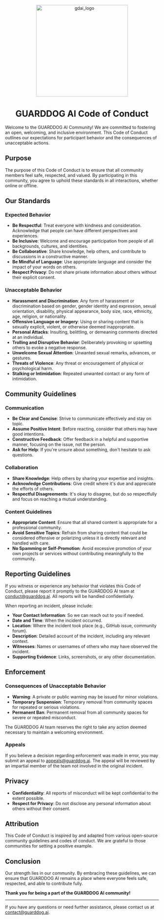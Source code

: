 <p align="center">
    <img src="https://guarddog.ai/wp-content/uploads/2024/03/purple-logo.png" alt="gdai_logo" width="300"/>
</p>

<h1 align="center">GUARDDOG AI Code of Conduct</h1>



Welcome to the GUARDDOG AI Community! We are committed to fostering an open, welcoming, and inclusive environment. This Code of Conduct outlines our expectations for participant behavior and the consequences of unacceptable actions.

## **Purpose**

The purpose of this Code of Conduct is to ensure that all community members feel safe, respected, and valued. By participating in this community, you agree to uphold these standards in all interactions, whether online or offline.

## **Our Standards**

### **Expected Behavior**

- **Be Respectful**: Treat everyone with kindness and consideration. Acknowledge that people can have different perspectives and experiences.
- **Be Inclusive**: Welcome and encourage participation from people of all backgrounds, cultures, and identities.
- **Be Collaborative**: Share knowledge, help others, and contribute to discussions in a constructive manner.
- **Be Mindful of Language**: Use appropriate language and consider the impact of your words on others.
- **Respect Privacy**: Do not share private information about others without their explicit consent.

### **Unacceptable Behavior**

- **Harassment and Discrimination**: Any form of harassment or discrimination based on gender, gender identity and expression, sexual orientation, disability, physical appearance, body size, race, ethnicity, age, religion, or nationality.
- **Offensive Language or Imagery**: Using or sharing content that is sexually explicit, violent, or otherwise deemed inappropriate.
- **Personal Attacks**: Insulting, belittling, or demeaning comments directed at an individual.
- **Trolling and Disruptive Behavior**: Deliberately provoking or upsetting others to evoke a negative response.
- **Unwelcome Sexual Attention**: Unwanted sexual remarks, advances, or gestures.
- **Threats of Violence**: Any threat or encouragement of physical or psychological harm.
- **Stalking or Intimidation**: Repeated unwanted contact or any form of intimidation.

## **Community Guidelines**

### **Communication**

- **Be Clear and Concise**: Strive to communicate effectively and stay on topic.
- **Assume Positive Intent**: Before reacting, consider that others may have good intentions.
- **Constructive Feedback**: Offer feedback in a helpful and supportive manner, focusing on the issue, not the person.
- **Ask for Help**: If you're unsure about something, don't hesitate to ask questions.

### **Collaboration**

- **Share Knowledge**: Help others by sharing your expertise and insights.
- **Acknowledge Contributions**: Give credit where it's due and appreciate the efforts of others.
- **Respectful Disagreements**: It's okay to disagree, but do so respectfully and focus on reaching a mutual understanding.

### **Content Guidelines**

- **Appropriate Content**: Ensure that all shared content is appropriate for a professional community.
- **Avoid Sensitive Topics**: Refrain from sharing content that could be considered offensive or polarizing unless it is directly relevant and handled with care.
- **No Spamming or Self-Promotion**: Avoid excessive promotion of your own projects or services without contributing meaningfully to the community.

## **Reporting Guidelines**

If you witness or experience any behavior that violates this Code of Conduct, please report it promptly to the GUARDDOG AI team at [conduct@guarddog.ai](mailto:conduct@guarddog.ai). All reports will be handled confidentially.

When reporting an incident, please include:

- **Your Contact Information**: So we can reach out to you if needed.
- **Date and Time**: When the incident occurred.
- **Location**: Where the incident took place (e.g., GitHub issue, community forum).
- **Description**: Detailed account of the incident, including any relevant context.
- **Witnesses**: Names or usernames of others who may have observed the incident.
- **Supporting Evidence**: Links, screenshots, or any other documentation.

## **Enforcement**

### **Consequences of Unacceptable Behavior**

- **Warning**: A private or public warning may be issued for minor violations.
- **Temporary Suspension**: Temporary removal from community spaces for repeated or serious violations.
- **Permanent Ban**: Permanent removal from all community spaces for severe or repeated misconduct.

The GUARDDOG AI team reserves the right to take any action deemed necessary to maintain a welcoming environment.

### **Appeals**

If you believe a decision regarding enforcement was made in error, you may submit an appeal to [appeals@guarddog.ai](mailto:appeals@guarddog.ai). The appeal will be reviewed by an impartial member of the team not involved in the original incident.

## **Privacy**

- **Confidentiality**: All reports of misconduct will be kept confidential to the extent possible.
- **Respect for Privacy**: Do not disclose any personal information about others without their consent.

## **Attribution**

This Code of Conduct is inspired by and adapted from various open-source community guidelines and codes of conduct. We are grateful to those communities for setting a positive example.

## **Conclusion**

Our strength lies in our community. By embracing these guidelines, we can ensure that GUARDDOG AI remains a place where everyone feels safe, respected, and able to contribute fully.

**Thank you for being a part of the GUARDDOG AI community!**

---

If you have any questions or need further assistance, please contact us at [contact@guarddog.ai](mailto:contact@guarddog.ai).
